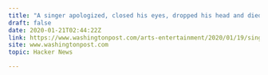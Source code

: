 ```yaml
---
title: "A singer apologized, closed his eyes, dropped his head and died onstage"
draft: false
date: 2020-01-21T02:44:22Z
link: https://www.washingtonpost.com/arts-entertainment/2020/01/19/singer-songwriter-apologized-closed-his-eyes-dropped-his-head-died-stage/?utm_medium=RSS&utm_source=hune
site: www.washingtonpost.com
topic: Hacker News  

---
```

